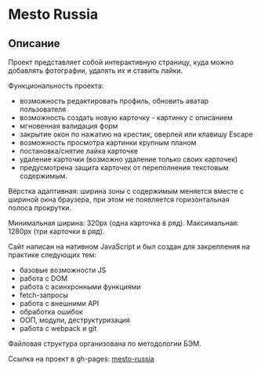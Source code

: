 # Mesto Russia

## Описание

Проект представляет собой интерактивную страницу, куда можно добавлять фотографии, удалять их и ставить лайки.

Функциональность проекта:
- возможность редактировать профиль, обновить аватар пользователя
- возможность создать новую карточку - картинку с описанием
- мгновенная валидация форм
- закрытие окон по нажатию на крестик, оверлей или клавишу Escape
- возможность просмотра картинки крупным планом
- постановка/снятие лайка карточке
- удаление карточки (возможно удаление только своих карточек)
- предусмотрена защита карточек от переполнения текстовым содержимым.

Вёрстка адаптивная: ширина зоны с содержимым меняется вместе с шириной окна браузера, при этом не появляется горизонтальная полоса прокрутки.

Минимальная ширина: 320px (одна карточка в ряд). Максимальная: 1280px (три карточки в ряд).

Сайт написан на нативном JavaScript и был создан для закрепления на практике следующих тем:
- базовые возможности JS
- работа с DOM
- работа с асинхронными функциями
- fetch-запросы
- работа с внешними API
- обработка ошибок
- ООП, модули, деструктуризация
- работа с webpack и git

Файловая структура организована по методологии БЭМ.

Ссылка на проект в gh-pages: [mesto-russia](https://manaewd.github.io/mesto-react/)
